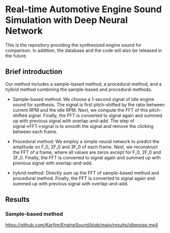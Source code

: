 # Real-time Automotive Engine Sound Simulation with Deep Neural Network

This is the repository providing the synthesized engine sound for comparison. In addition, the database and the code will also be released in the future. 


## Brief introduction

Our method includes a sample-based method, a procedural method, and a hybrid method combining the sample-based and procedural methods. 
* Sample-based method: We choose a 1-second signal of idle engine sound for synthesis. The signal is first pitch-shifted by the ratio between current RPM and the idle RPM. Next, we compute the FFT of this pitch-shifted signal. Finally, the FFT is converted to signal again and summed up with previous signal with overlap-and-add. The step of signal&rarr;FFT&rarr;signal is to smooth the signal and remove the clicking between each frame.

* Procedural method: We employ a simple neural network to predict the amplitude on F_0, 2F_0 and 3F_0 of each frame. Next, we reconstruct the FFT of a frame, where all values are zeros except for F_0, 2F_0 and 3F_0. Finally, the FFT is converted to signal again and summed up with previous signal with overlap-and-add.

* hybrid method: Directly sum up the FFT of sample-based method and procedural method. Finally, the FFT is converted to signal again and summed up with previous signal with overlap-and-add.

## Results

### Sample-based method

https://github.com/Karfim/EngineSound/blob/main/results/idlenoise.mp4




